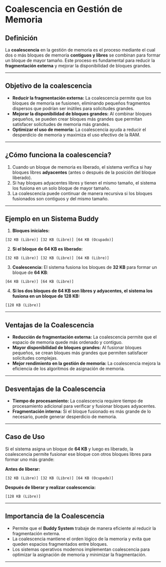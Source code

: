 # Coalescencia en Gestión de Memoria

## **Definición**
La **coalescencia** en la gestión de memoria es el proceso mediante el cual dos o más bloques de memoria **contiguos y libres** se combinan para formar un bloque de mayor tamaño. Este proceso es fundamental para reducir la **fragmentación externa** y mejorar la disponibilidad de bloques grandes.

---

##  **Objetivo de la coalescencia**
- **Reducir la fragmentación externa:** La coalescencia permite que los bloques de memoria se fusionen, eliminando pequeños fragmentos dispersos que podrían ser inútiles para solicitudes grandes.  
- **Mejorar la disponibilidad de bloques grandes:** Al combinar bloques pequeños, se pueden crear bloques más grandes que permitan satisfacer solicitudes de memoria más grandes.  
- **Optimizar el uso de memoria:** La coalescencia ayuda a reducir el desperdicio de memoria y maximiza el uso efectivo de la RAM.   

---

##  **¿Cómo funciona la coalescencia?**
1. Cuando un bloque de memoria es liberado, el sistema verifica si hay bloques libres **adyacentes** (antes o después de la posición del bloque liberado).  
2. Si hay bloques adyacentes libres y tienen el mismo tamaño, el sistema los fusiona en un solo bloque de mayor tamaño.  
3. La coalescencia puede continuar de manera recursiva si los bloques fusionados son contiguos y del mismo tamaño.   

---

## **Ejemplo en un Sistema Buddy**
1. **Bloques iniciales:**
```
[32 KB (Libre)] [32 KB (Libre)] [64 KB (Ocupado)]
```
2. **Si el bloque de 64 KB es liberado:**
```
[32 KB (Libre)] [32 KB (Libre)] [64 KB (Libre)]
```
3. **Coalescencia:** El sistema fusiona los bloques de **32 KB** para formar un bloque de **64 KB**:
```
[64 KB (Libre)] [64 KB (Libre)]
```
4. **Si los dos bloques de 64 KB son libres y adyacentes, el sistema los fusiona en un bloque de 128 KB:**
```
[128 KB (Libre)]
```

---

## **Ventajas de la Coalescencia**
- **Reducción de fragmentación externa:** La coalescencia permite que el espacio de memoria quede más ordenado y contiguo.  
- **Mayor disponibilidad de bloques grandes:** Al fusionar bloques pequeños, se crean bloques más grandes que permiten satisfacer solicitudes complejas.  
- **Mejor rendimiento en la gestión de memoria:** La coalescencia mejora la eficiencia de los algoritmos de asignación de memoria.   

---

## **Desventajas de la Coalescencia**
- **Tiempo de procesamiento:** La coalescencia requiere tiempo de procesamiento adicional para verificar y fusionar bloques adyacentes.  
- **Fragmentación interna:** Si el bloque fusionado es más grande de lo necesario, puede generar desperdicio de memoria.   

---

## **Caso de Uso**
 Si el sistema asigna un bloque de **64 KB** y luego es liberado, la coalescencia permite fusionar ese bloque con otros bloques libres para formar uno más grande:

**Antes de liberar:**
```
[32 KB (Libre)] [32 KB (Libre)] [64 KB (Ocupado)]
```

**Después de liberar y realizar coalescencia:**
```
[128 KB (Libre)]
```

---

## **Importancia de la Coalescencia**
- Permite que el **Buddy System** trabaje de manera eficiente al reducir la fragmentación externa.  
- La coalescencia mantiene el orden lógico de la memoria y evita que queden espacios fragmentados entre bloques.  
- Los sistemas operativos modernos implementan coalescencia para optimizar la asignación de memoria y minimizar la fragmentación.   

---

